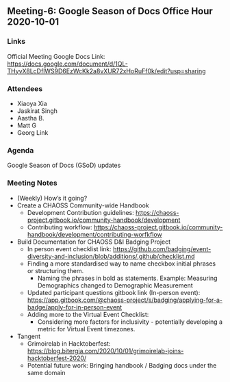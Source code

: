 ## Meeting-6: Google Season of Docs Office Hour 2020-10-01

### Links
Official Meeting Google Docs Link: https://docs.google.com/document/d/1QL-THyvX8LcDflWS9D6EzWcKk2a8vXUR72xHoRuFf0k/edit?usp=sharing

### Attendees
* Xiaoya Xia
* Jaskirat Singh
* Aastha B.
* Matt G
* Georg Link


### Agenda
Google Season of Docs (GSoD) updates

### Meeting Notes
* (Weekly) How’s it going?
* Create a CHAOSS Community-wide Handbook
  * Development Contribution guidelines: https://chaoss-project.gitbook.io/community-handbook/development
  * Contributing workflow: https://chaoss-project.gitbook.io/community-handbook/development/contributing-worfkflow
* Build Documentation for CHAOSS D&I Badging Project
  * In person event checklist link: https://github.com/badging/event-diversity-and-inclusion/blob/additions/.github/checklist.md
  * Finding a more standardised way to name checkbox initial phrases or structuring them.
    * Naming the phrases in bold as statements. Example: Measuring Demographics changed to Demographic Measurement
  * Updated participant questions gitbook link (In-person event): https://app.gitbook.com/@chaoss-project/s/badging/applying-for-a-badge/apply-for-in-person-event
  * Adding more to the Virtual Event Checklist:
    * Considering more factors for inclusivity - potentially developing a metric for Virtual Event timezones.
* Tangent
  * Grimoirelab in Hacktoberfest: https://blog.bitergia.com/2020/10/01/grimoirelab-joins-hacktoberfest-2020/
  * Potential future work: Bringing handbook / Badging docs under the same domain


